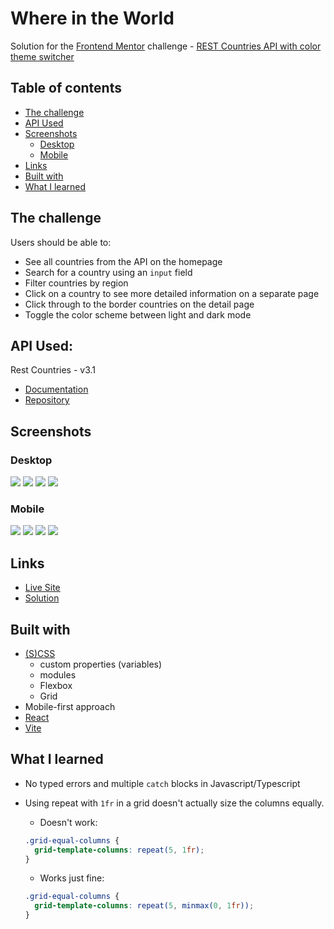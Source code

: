 # Where in the World

Solution for the [Frontend Mentor](https://frontendmentor.io) challenge - [REST Countries API with color theme switcher](https://www.frontendmentor.io/challenges/rest-countries-api-with-color-theme-switcher-5cacc469fec04111f7b848ca)

## Table of contents

- [The challenge](#the-challenge)
- [API Used](#api-used)
- [Screenshots](#screenshot)
  - [Desktop](#desktop)
  - [Mobile](#mobile)
- [Links](#links)
- [Built with](#built-with)
- [What I learned](#what-i-learned)

## The challenge

Users should be able to:

- See all countries from the API on the homepage
- Search for a country using an `input` field
- Filter countries by region
- Click on a country to see more detailed information on a separate page
- Click through to the border countries on the detail page
- Toggle the color scheme between light and dark mode

## API Used:

Rest Countries - v3.1

- [Documentation](https://restcountries.com/)
- [Repository](https://gitlab.com/restcountries/restcountries/)

## Screenshots

### Desktop

![](./screenshots/light/desktop-home.png)
![](./screenshots/light/desktop-detail.png)
![](./screenshots/dark/desktop-home.png)
![](./screenshots/dark/desktop-detail.png)

### Mobile

![](./screenshots/light/mobile-home.png)
![](./screenshots/light/mobile-detail.png)
![](./screenshots/dark/mobile-home.png)
![](./screenshots/dark/mobile-detail.png)

## Links

- [Live Site](https://wintworld.netlify.app/)
- [Solution](https://www.frontendmentor.io/solutions/react-rest-countries-api-with-theme-toggle-and-system-theme-detection-f_-HBVkcxs)

## Built with

- [(S)CSS](https://sass-lang.com/)
  - custom properties (variables)
  - modules
  - Flexbox
  - Grid
- Mobile-first approach
- [React](https://react.dev/)
- [Vite](https://vitejs.dev/)

## What I learned

- No typed errors and multiple `catch` blocks in Javascript/Typescript
- Using repeat with `1fr` in a grid doesn't actually size the columns equally.

  - Doesn't work:

  ```css
  .grid-equal-columns {
    grid-template-columns: repeat(5, 1fr);
  }
  ```

  - Works just fine:

  ```css
  .grid-equal-columns {
    grid-template-columns: repeat(5, minmax(0, 1fr));
  }
  ```
